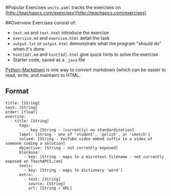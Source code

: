 #Popular Exercises
`units.yaml` tracks the exercises on [http://teachapcs.com/exercises](http://teachapcs.com/exercises)

##Overview
Exercises consist of:

- `text.md` and `text.html` introduce the exercise
- `exercise.md` and `exercise.html` detail the task
- `output.txt` *or* `output.html` demonstrate what the program "should do" when it's done
- `hint[$d].md` and `hint[$d].html` give quick hints to solve the exercise
- Starter code, saved as a `.java` file

[Python-Markdown](https://pythonhosted.org/Markdown/install.html) is one way to convert markdown (which can be easier to read, write, and maintain) to HTML.

## Format
    title: [String]
    text: [String]
    order: [float]
    exercise:
      - title: [String]
          tags:
             - key [String - (currently) no standardization]
          label: [String - one of 'student', 'polish', or 'sketch']
          solved: [String - YouTube video embed suffix to a video of someone coding a solution]
          objective: [String - not currently exposed]
          blockuse:
            - key: [String - maps to a microtext filename - not currently exposed on TeachAPCS.com]
          tools:
            - key: [String - maps to dictionary 'word']
          extra:
            - text: [String]
              source: [String]
              url: [String / URL]

